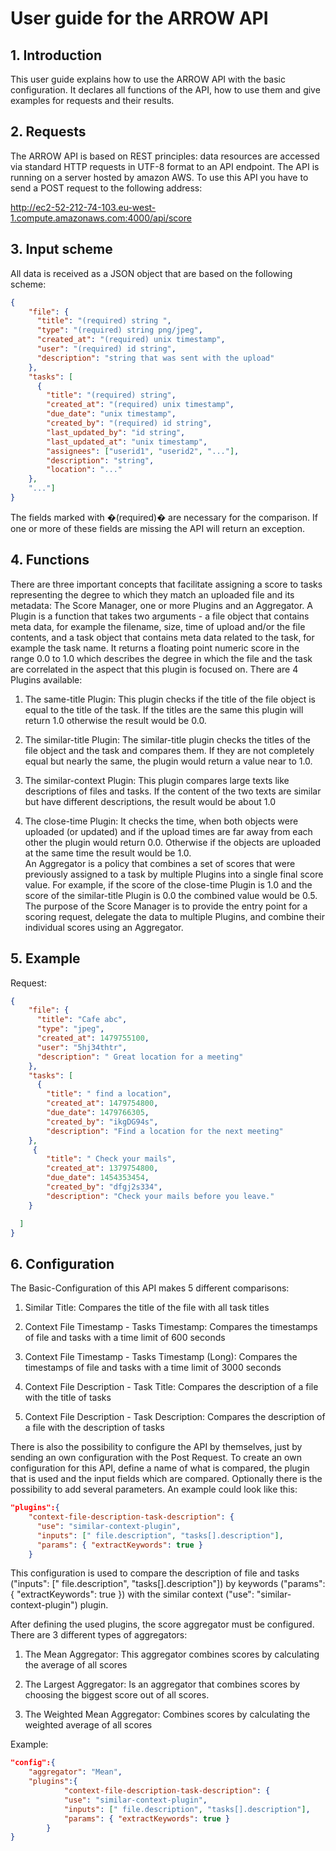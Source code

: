 # User guide for the ARROW API


## 1.	Introduction

This user guide explains how to use the ARROW API with the basic configuration. It declares all functions of the API, how to use them and give examples for requests and their results.

## 2.	Requests

The ARROW API is based on REST principles: data resources are accessed via standard HTTP requests in UTF-8 format to an API endpoint. The API is running on a server hosted by amazon AWS. To use this API you have to send a POST request to the following address:

http://ec2-52-212-74-103.eu-west-1.compute.amazonaws.com:4000/api/score

## 3.	Input scheme

All data is received as a JSON object that are based on the following scheme:

```json
{
    "file": {
      "title": "(required) string ",
      "type": "(required) string png/jpeg",
      "created_at": "(required) unix timestamp",
      "user": "(required) id string",
      "description": "string that was sent with the upload"
    },
    "tasks": [
      {
        "title": "(required) string",
        "created_at": "(required) unix timestamp",
        "due_date": "unix timestamp",
        "created_by": "(required) id string",
        "last_updated_by": "id string",
        "last_updated_at": "unix timestamp",
        "assignees": ["userid1", "userid2", "..."],
        "description": "string",
        "location": "..."
    },
    "..."]
}
```

The fields marked with �(required)� are necessary for the comparison. If one or more of these fields are missing the API will return an exception.

## 4.	Functions

There are three important concepts that facilitate assigning a score to tasks representing the degree to which they match an uploaded file and its metadata: The Score Manager, one or more Plugins and an Aggregator.
A Plugin is a function that takes two arguments - a file object that contains meta data, for example the filename, size, time of upload and/or the file contents, and a task object that contains meta data related to the task, for example the task name. It returns a floating point numeric score in the range 0.0 to 1.0 which describes the degree in which the file and the task are correlated in the aspect that this plugin is focused on. There are 4 Plugins available:
1.	The same-title Plugin:
This plugin checks if the title of the file object is equal to the title of the task. If the titles are the same this plugin will return 1.0 otherwise the result would be 0.0.

2.	The similar-title Plugin:
The similar-title plugin checks the titles of the file object and the task and compares them. If they are not completely equal but nearly the same, the plugin would return a value near to 1.0.

3.	The similar-context Plugin:
This plugin compares large texts like descriptions of files and tasks. If the content of the two texts are similar but have different descriptions, the result would be about 1.0

4.	The close-time Plugin:
It checks the time, when both objects were uploaded (or updated) and if the upload times are far away from each other the plugin would return 0.0. Otherwise if the objects are uploaded at the same time the result would be 1.0.  
An Aggregator is a policy that combines a set of scores that were previously assigned to a task by multiple Plugins into a single final score value. For example, if the score of the close-time Plugin is 1.0 and the score of the similar-title Plugin is 0.0 the combined value would be 0.5.
 The purpose of the Score Manager is to provide the entry point for a scoring request, delegate the data to multiple Plugins, and combine their individual scores using an Aggregator.

## 5.	Example

Request:
```json
{
    "file": {
      "title": "Cafe abc",
      "type": "jpeg",
      "created_at": 1479755100,
      "user": "5hj34thtr",
      "description": " Great location for a meeting"
    },
    "tasks": [
      {
        "title": " find a location",
        "created_at": 1479754800,
        "due_date": 1479766305,
        "created_by": "ikgDG94s",
        "description": "Find a location for the next meeting"
    },
     {
        "title": " Check your mails",
        "created_at": 1379754800,
        "due_date": 1454353454,
        "created_by": "dfgj2s334",
        "description": "Check your mails before you leave."
    }

  ]
}
```

## 6.	Configuration

The Basic-Configuration of this API makes 5 different comparisons:
1.	Similar Title:
Compares the title of the file with all task titles

2.	Context File Timestamp - Tasks Timestamp:
Compares the timestamps of file and tasks with a time limit of 600 seconds

3.	Context File Timestamp - Tasks Timestamp (Long):
Compares the timestamps of file and tasks with a time limit of 3000 seconds

4.	Context File Description - Task Title:
Compares the description of a file with the title of tasks

5.	Context File Description - Task Description:
Compares the description of a file with the description of tasks

There is also the possibility to configure the API by themselves, just by sending an own configuration with the Post Request. To create an own configuration for this API, define a name of what is compared, the plugin that is used and the input fields which are compared. Optionally there is the possibility to add several parameters. An example could look like this:

```json
"plugins":{
    "context-file-description-task-description": {
      "use": "similar-context-plugin",
      "inputs": [" file.description", "tasks[].description"],
      "params": { "extractKeywords": true }
    }
```

This configuration is used to compare the description of file and tasks ("inputs": [" file.description", "tasks[].description"]) by keywords ("params": { "extractKeywords": true }) with the similar context ("use": "similar-context-plugin") plugin.

After defining the used plugins, the score aggregator must be configured. There are 3 different types of aggregators:

1.	The Mean Aggregator:
This aggregator combines scores by calculating the average of all scores

2.	The Largest Aggregator:
Is an aggregator that combines scores by choosing the biggest score out of all scores.

3.	The Weighted Mean Aggregator:
Combines scores by calculating the weighted average of all scores

Example:
```json
"config":{
	"aggregator": "Mean",
	"plugins":{
    		"context-file-description-task-description": {
      		"use": "similar-context-plugin",
      		"inputs": [" file.description", "tasks[].description"],
      		"params": { "extractKeywords": true }
    	}
}
```
